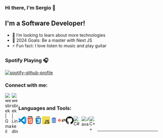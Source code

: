 ### Hi there, I'm Sergio 👋

## I'm a Software Developer!

- 👯 I’m looking to learn about more technologies
- 🥅 2024 Goals: Be a master with Next JS
- ⚡ Fun fact: I love listen to music and play guitar

### Spotify Playing 🎧
[![spotify-github-profile](https://spotify-github-profile.vercel.app/api/view?uid=wesbrek2807&cover_image=true)](https://spotify-github-profile.vercel.app/api/view?uid=wesbrek2807&redirect=true)


### Connect with me:

[<img align="left" alt="wesbrek | Gmail"  width="22px" src="https://img.icons8.com/fluent/48/000000/gmail.png" />](mailto:sergioalfaro2807@mail.com)
<img align="left" alt="wesbrek | LinkedIn" width="22px" src="https://cdn.jsdelivr.net/npm/simple-icons@v3/icons/linkedin.svg" />

<br />


### Languages and Tools:

<img align="left" alt="Visual Studio Code" width="26px" src="https://raw.githubusercontent.com/github/explore/80688e429a7d4ef2fca1e82350fe8e3517d3494d/topics/visual-studio-code/visual-studio-code.png" />
<img align="left" alt="HTML5" width="26px" src="https://raw.githubusercontent.com/github/explore/80688e429a7d4ef2fca1e82350fe8e3517d3494d/topics/html/html.png" />
<img align="left" alt="CSS3" width="26px" src="https://raw.githubusercontent.com/github/explore/80688e429a7d4ef2fca1e82350fe8e3517d3494d/topics/css/css.png" />
<img align="left" alt="JavaScript" width="26px" src="https://raw.githubusercontent.com/github/explore/80688e429a7d4ef2fca1e82350fe8e3517d3494d/topics/javascript/javascript.png" />
<img align="left" alt="SQL" width="26px" src="https://raw.githubusercontent.com/github/explore/80688e429a7d4ef2fca1e82350fe8e3517d3494d/topics/sql/sql.png" />
<img align="left" alt="Git" width="26px" src="https://raw.githubusercontent.com/github/explore/80688e429a7d4ef2fca1e82350fe8e3517d3494d/topics/git/git.png" />
<img align="left" alt="GitHub" width="26px" src="https://raw.githubusercontent.com/github/explore/78df643247d429f6cc873026c0622819ad797942/topics/github/github.png" />
<img align="left" alt="C#" width="26px" src="https://github.com/abranhe/programming-languages-logos/blob/master/src/csharp/csharp.png" />
<img align="left" alt="Java" width="26px" src="https://github.com/abranhe/programming-languages-logos/blob/master/src/java/java.png" />
<img align="left" alt="C++" width="26px" src="https://github.com/abranhe/programming-languages-logos/blob/master/src/cpp/cpp.png" />


<br />
<br />


---
